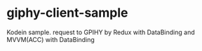 # giphy-client-sample
Kodein sample. request to GPIHY by Redux with DataBinding and MVVM(ACC) with DataBinding
